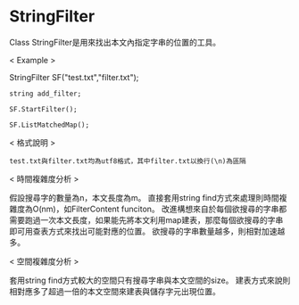 # StringFilter

Class StringFilter是用來找出本文內指定字串的位置的工具。

< Example >

  StringFilter SF("test.txt","filter.txt");

	string add_filter;
	
	SF.StartFilter();

	SF.ListMatchedMap();
  
< 格式說明 >

    test.txt與filter.txt均為utf8格式，其中filter.txt以換行(\n)為區隔
  
< 時間複雜度分析 >

  假設搜尋字的數量為n，本文長度為m。
  直接套用string find方式來處理則時間複雜度為O(nm)，如FilterContent funciton。
  改進構想來自於每個欲搜尋的字串都需要跑過一次本文長度，如果能先將本文利用map建表，那麼每個欲搜尋的字串即可用查表方式來找出可能對應的位置。
  欲搜尋的字串數量越多，則相對加速越多。
  
< 空間複雜度分析 >

  套用string find方式較大的空間只有搜尋字串與本文空間的size。
  建表方式來說則相對應多了超過一倍的本文空間來建表與儲存字元出現位置。
  
